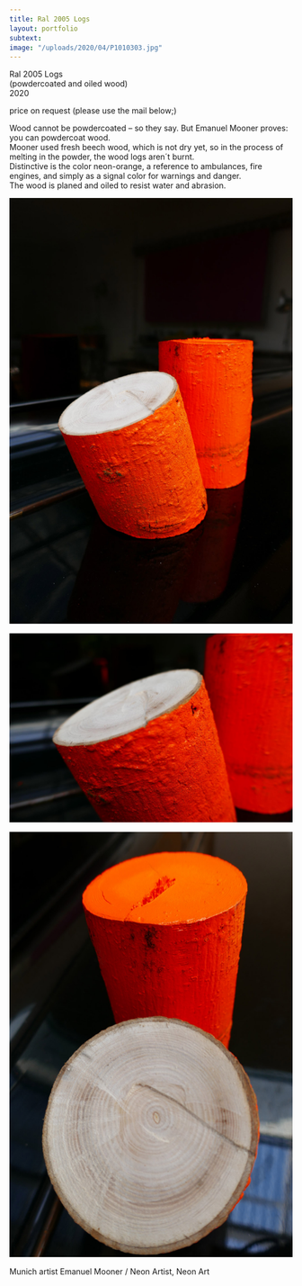 ```yaml
---
title: Ral 2005 Logs
layout: portfolio
subtext: 
image: "/uploads/2020/04/P1010303.jpg"
---
```

Ral 2005 Logs  
(powdercoated and oiled wood)  
2020

price on request (please use the mail below;)

Wood cannot be powdercoated – so they say. But Emanuel Mooner proves: you can powdercoat wood.  
Mooner used fresh beech wood, which is not dry yet, so in the process of melting in the powder, the wood logs aren´t burnt.  
Distinctive is the color neon-orange, a reference to ambulances, fire engines, and simply as a signal color for warnings and danger.  
The wood is planed and oiled to resist water and abrasion.

![y](/uploads/2020/04/P1010303.jpg)

![c](/uploads/2020/04/P1010305.jpg)

![c](/uploads/2020/04/P1010304.jpg)

Munich artist Emanuel Mooner / Neon Artist, Neon Art